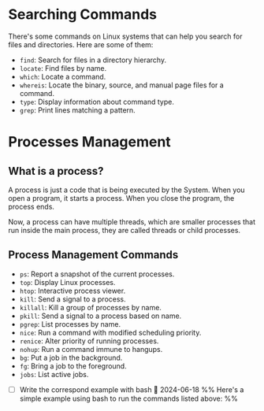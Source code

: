 # Searching Commands
There's some commands on Linux systems that can help you search for files and directories. Here are some of them:
- `find`: Search for files in a directory hierarchy.
- `locate`: Find files by name.
- `which`: Locate a command.
- `whereis`: Locate the binary, source, and manual page files for a command.
- `type`: Display information about command type.
- `grep`: Print lines matching a pattern.

# Processes Management
## What is a process?
A process is just a code that is being executed by the System. When you open a program, it starts a process. When you close the program, the process ends.

Now, a process can have multiple threads, which are smaller processes that run inside the main process, they are called threads or child processes.

## Process Management Commands
- `ps`: Report a snapshot of the current processes.
- `top`: Display Linux processes.
- `htop`: Interactive process viewer.
- `kill`: Send a signal to a process.
- `killall`: Kill a group of processes by name.
- `pkill`: Send a signal to a process based on name.
- `pgrep`: List processes by name.
- `nice`: Run a command with modified scheduling priority.
- `renice`: Alter priority of running processes.
- `nohup`: Run a command immune to hangups.
- `bg`: Put a job in the background.
- `fg`: Bring a job to the foreground.
- `jobs`: List active jobs.

- [ ] Write the correspond example with bash 🛫 2024-06-18 
%% Here's a simple example using bash to run the commands listed above: %%

